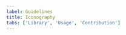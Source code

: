 ```yaml
---
label: Guidelines
title: Iconography
tabs: ['Library', 'Usage', 'Contribution']
---
```


<icon-library />
